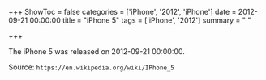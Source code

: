 +++
ShowToc = false
categories = ['iPhone', '2012', 'iPhone']
date = 2012-09-21 00:00:00
title = "iPhone 5"
tags = ['iPhone', '2012']
summary = " "

+++

The iPhone 5 was released on 2012-09-21 00:00:00.

Source: `https://en.wikipedia.org/wiki/IPhone_5`


